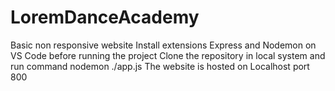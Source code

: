 # LoremDanceAcademy
Basic non responsive website
Install extensions Express and Nodemon on VS Code before running the project
Clone the repository in local system and run command nodemon ./app.js
The website is hosted on Localhost port 800

